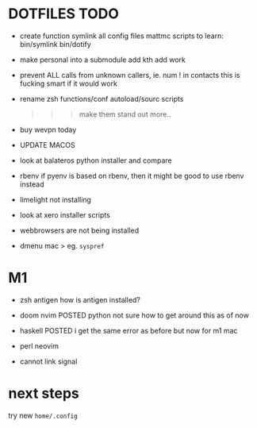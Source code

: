 # DOTFILES TODO

- create function symlink all config files
    mattmc scripts to learn:
        bin/symlink
        bin/dotify
    

- make personal into a submodule
    add kth
    add work

- prevent ALL calls from unknown callers, ie. num ! in contacts
    this is fucking smart if it would work

- rename zsh functions/conf autoload/sourc scripts
    >>> make them stand out more..

- buy wevpn today

- UPDATE MACOS

- look at balateros python installer and compare

- rbenv
    if pyenv is based on rbenv, then it might be good to use rbenv
    instead

- limelight not installing

- look at xero installer scripts

- webbrowsers are not being installed

- dmenu mac > eg. `syspref`

# M1 #############

- zsh antigen
    how is antigen installed?

- doom nvim POSTED
    python not sure how to get around this as of now

- haskell POSTED
    i get the same error as before but now for m1 mac

- perl
    neovim

- cannot link signal

# next steps

try new `home/.config`

